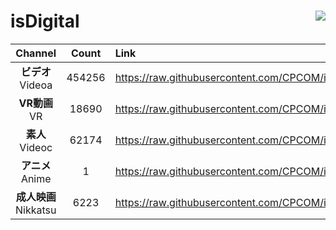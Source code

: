 # isDigital <img align="right" src="https://img.shields.io/github/last-commit/CPCOM/isDigital"/>  
  
| Channel | Count | Link |  
| :-----: | :---: | :--- |  
|**ビデオ**<br />Videoa | 454256 | https://raw.githubusercontent.com/CPCOM/isDigital/main/Videoa.txt |  
|**VR動画**<br />VR | 18690 | https://raw.githubusercontent.com/CPCOM/isDigital/main/VR.txt |  
|**素人**<br />Videoc | 62174 | https://raw.githubusercontent.com/CPCOM/isDigital/main/Videoc.txt |  
|**アニメ**<br />Anime | 1 | https://raw.githubusercontent.com/CPCOM/isDigital/main/Anime.txt |  
|**成人映画**<br />Nikkatsu | 6223 | https://raw.githubusercontent.com/CPCOM/isDigital/main/Nikkatsu.txt |  